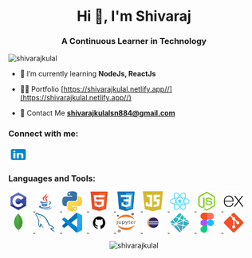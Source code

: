 <h1 align="center">Hi 👋, I'm Shivaraj</h1>
<h3 align="center">A Continuous Learner in Technology</h3>
<p align="left"> <img src="https://komarev.com/ghpvc/?username=shivarajkulal&label=Profile%20views&color=0e75b6&style=flat" alt="shivarajkulal" /> </p>

- 🌱 I’m currently learning **NodeJs, ReactJs**

- 👨‍💻 Portfolio [https://shivarajkulal.netlify.app//](https://shivarajkulal.netlify.app//)

- 📧 Contact Me **shivarajkulalsn884@gmail.com**


<h3 align="left">Connect with me:</h3>
<p align="left">
  <a href="https://linkedin.com/in/shivaraj-kulal" target="_blank"><img align="center" src="https://github.com/shivarajkulal/shivarajkulal/blob/main/icons8-linkedin.svg" alt="shivaraj-kulal" height="30" width="40" /></a>
</p>

<h3 align="left">Languages and Tools:</h3>
<p align="left"> 
  <a href="https://www.cprogramming.com/" target="_blank" rel="noreferrer">
    <img src="https://github.com/shivarajkulal/shivarajkulal/blob/main/c.png" alt="c" width="40" height="40" style="margin-right: 10px;"/>
  </a>
  <a href="https://www.java.com" target="_blank" rel="noreferrer">
    <img src="https://github.com/shivarajkulal/shivarajkulal/blob/main/java.png" alt="java" width="40" height="40" style="margin-right: 10px;"/>
  </a>
  <a href="https://www.python.org/" target="_blank" rel="noreferrer">
    <img src="https://github.com/shivarajkulal/shivarajkulal/blob/main/python.png" alt="python" width="40" height="40" style="margin-right: 10px;"/>
  </a>
  <a href="https://www.w3schools.com/html/" target="_blank" rel="noreferrer">
    <img src="https://github.com/shivarajkulal/shivarajkulal/blob/main/HTML5.png" alt="html5" width="40" height="40" style="margin-right: 10px;"/>
  </a>
  <a href="https://www.w3schools.com/css/" target="_blank" rel="noreferrer">
    <img src="https://github.com/shivarajkulal/shivarajkulal/blob/main/CSS3.png" alt="css3" width="40" height="40" style="margin-right: 10px;"/>
  </a>
  <a href="https://developer.mozilla.org/en-US/docs/Web/JavaScript" target="_blank" rel="noreferrer">
    <img src="https://github.com/shivarajkulal/shivarajkulal/blob/main/javascript.png" alt="javascript" width="40" height="40" style="margin-right: 10px;"/>
  </a>
  <a href="https://reactjs.org/" target="_blank" rel="noreferrer">
    <img src="https://github.com/shivarajkulal/shivarajkulal/blob/main/React.png" alt="reactjs" width="40" height="40" style="margin-right: 10px;"/>
  </a>
  <a href="https://nodejs.org/" target="_blank" rel="noreferrer">
    <img src="https://github.com/shivarajkulal/shivarajkulal/blob/main/Node.js.png" alt="nodejs" width="40" height="40" style="margin-right: 10px;"/>
  </a>
  <a href="https://expressjs.com/" target="_blank" rel="noreferrer">
    <img src="https://github.com/shivarajkulal/shivarajkulal/blob/main/Express.png" alt="express" width="40" height="40" style="margin-right: 10px;"/>
  </a>
  <a href="https://www.mongodb.com/" target="_blank" rel="noreferrer">
    <img src="https://github.com/shivarajkulal/shivarajkulal/blob/main/MongoDB.png" alt="mongodb" width="40" height="40" style="margin-right: 10px;"/>
  </a>
  <a href="https://www.mysql.com/" target="_blank" rel="noreferrer">
    <img src="https://github.com/shivarajkulal/shivarajkulal/blob/main/MySQL.png" alt="mysql" width="40" height="40" style="margin-right: 10px;"/>
  </a>
  <a href="https://code.visualstudio.com/" target="_blank" rel="noreferrer">
    <img src="https://github.com/shivarajkulal/shivarajkulal/blob/main/Visual%20Studio%20Code%20(VS%20Code).png" alt="vscode" width="40" height="40" style="margin-right: 10px;"/>
  </a>
  <a href="https://github.com/" target="_blank" rel="noreferrer">
    <img src="https://github.com/shivarajkulal/shivarajkulal/blob/main/github.png" alt="github" width="40" height="40" style="margin-right: 10px;"/>
  </a>
  <a href="https://jupyter.org/" target="_blank" rel="noreferrer">
    <img src="https://github.com/shivarajkulal/shivarajkulal/blob/main/Jupyter.png" alt="jupyter" width="40" height="40" style="margin-right: 10px;"/>
  </a>
  <a href="https://www.eclipse.org/" target="_blank" rel="noreferrer">
    <img src="https://github.com/shivarajkulal/shivarajkulal/blob/main/eclipse.png" alt="eclipse" width="40" height="40" style="margin-right: 10px;"/>
  </a>
  <a href="https://www.netlify.com/" target="_blank" rel="noreferrer">
    <img src="https://github.com/shivarajkulal/shivarajkulal/blob/main/netlify.png" alt="netlify" width="40" height="40" style="margin-right: 10px;"/>
  </a>
  <a href="https://www.figma.com/" target="_blank" rel="noreferrer">
    <img src="https://github.com/shivarajkulal/shivarajkulal/blob/main/Figma.png" alt="figma" width="40" height="40" style="margin-right: 10px;"/>
  </a>
  <a href="https://git-scm.com/" target="_blank" rel="noreferrer">
    <img src="https://github.com/shivarajkulal/shivarajkulal/blob/main/Git.png" alt="git" width="40" height="40" style="margin-right: 10px;"/>
  </a>
  <!-- Add other language icons in the same way -->
</p>

<p align="center">
  <img src="https://github-readme-streak-stats.herokuapp.com/?user=shivarajkulal&" alt="shivarajkulal" />
</p>
